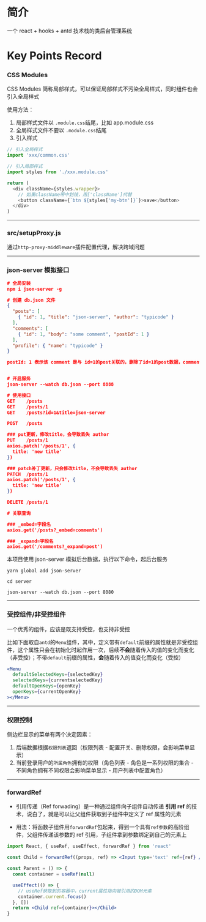 # 简介

一个 react + hooks + antd 技术栈的类后台管理系统

# Key Points Record

### CSS Modules

CSS Modules 简称局部样式，可以保证局部样式不污染全局样式，同时组件也会引入全局样式

使用方法：

1. 局部样式文件以 `.module.css`结尾，比如 app.module.css
2. 全局样式文件不要以 `.module.css`结尾
3. 引入样式

```javascript
// 引入全局样式
import 'xxx/common.css'

// 引入局部样式
import styles from './xxx.module.css'

return (
  <div className={styles.wrapper}>
    // 如果className带中划线，用['className']代替
    <button className={`btn ${styles['my-btn']}`}>save</button>
  </div>
)
```

<hr>

### src/setupProxy.js

通过`http-proxy-middleware`插件配置代理，解决跨域问题

<hr>

### json-server 模拟接口

```json
# 全局安装
npm i json-server -g

# 创建 db.json 文件
{
  "posts": [
    { "id": 1, "title": "json-server", "author": "typicode" }
  ],
  "comments": [
    { "id": 1, "body": "some comment", "postId": 1 }
  ],
  "profile": { "name": "typicode" }
}

postId: 1 表示该 comment 是与 id=1的post关联的，删除了id=1的post数据，comment里postId=1的数据也会删除


# 开启服务
json-server --watch db.json --port 8888

# 使用接口
GET    /posts
GET    /posts/1
GET    /posts?id=1&title=json-server

POST   /posts

### put更新，修改title，会导致丢失 author
PUT    /posts/1
axios.patch('/posts/1', {
  title: 'new title'
})

### patch补丁更新，只会修改title，不会导致丢失 author
PATCH  /posts/1
axios.patch('/posts/1', {
  title: 'new title'
})

DELETE /posts/1

# 关联查询

### _embed=字段名
axios.get('/posts?_embed=comments')

### _expand=字段名
axios.get('/comments?_expand=post')
```

本项目使用 json-server 模拟后台数据，执行以下命令，起后台服务

```
yarn global add json-server

cd server

json-server --watch db.json --port 8080

```

<hr>

### 受控组件/非受控组件

一个优秀的组件，应该是既支持受控，也支持非受控

比如下面取自`antd`的`Menu`组件，其中，定义带有`default`前缀的属性就是非受控组件，这个属性只会在初始化时起作用一次，后续**不会**随着传入的值的变化而变化（非受控）；不带`default`前缀的属性，**会**随着传入的值变化而变化（受控）

```jsx
<Menu
  defaultSelectedKeys={selectedKey}
  selectedKeys={currentselectedKey}
  defaultOpenKeys={openKey}
  openKeys={currentOpenKey}
></Menu>
```

<hr>

### 权限控制

侧边栏显示的菜单有两个决定因素：

1. 后端数据根据`权限列表`返回（权限列表 - 配置开关、删除权限，会影响菜单显示）
2. 当前登录用户的`所属角色`拥有的权限（角色列表 - 角色是一系列权限的集合 - 不同角色拥有不同权限会影响菜单显示 - 用户列表中配置角色）

<hr>

### forwardRef

- 引用传递（Ref forwading）是一种通过组件向子组件自动传递 **引用 ref** 的技术，说白了，就是可以让父组件获取到子组件中定义了 ref 属性的元素

- 用法：将函数子组件用`forwardRef`包起来，得到一个具有`ref参数`的高阶组件，父组件传递该参数的 ref 引用，子组件拿到参数绑定到自己的元素上

```jsx
import React, { useRef, useEffect, forwardRef } from 'react'

const Child = forwardRef((props, ref) => <Input type='text' ref={ref} />)

const Parent = () => {
  const container = useRef(null)

  useEffect(() => {
    // useRef获取到的容器中，current属性指向被引用的DOM元素
    container.current.focus()
  }, [])
  return <Child ref={container}></Child>
}
```
